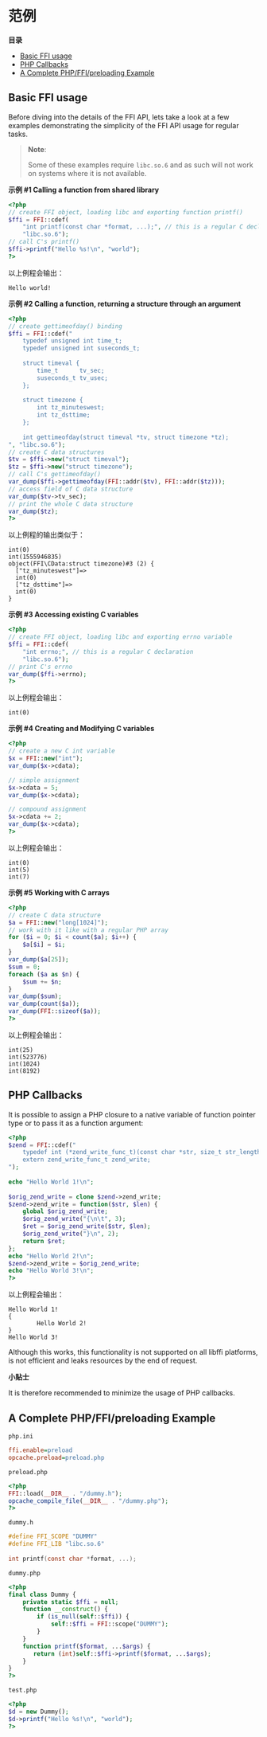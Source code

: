 范例
====

**目录**

-   [Basic FFI usage](/ffi/examples.html#Basic%20FFI%20usage)
-   [PHP Callbacks](/ffi/examples.html#PHP%20Callbacks)
-   [A Complete PHP/FFI/preloading
    Example](/ffi/examples.html#A%20Complete%20PHP/FFI/preloading%20Example)

Basic FFI usage
---------------

Before diving into the details of the FFI API, lets take a look at a few
examples demonstrating the simplicity of the FFI API usage for regular
tasks.

> **Note**:
>
> Some of these examples require `libc.so.6` and as such will not work
> on systems where it is not available.

**示例 \#1 Calling a function from shared library**

``` php
<?php
// create FFI object, loading libc and exporting function printf()
$ffi = FFI::cdef(
    "int printf(const char *format, ...);", // this is a regular C declaration
    "libc.so.6");
// call C's printf()
$ffi->printf("Hello %s!\n", "world");
?>
```

以上例程会输出：

    Hello world!

**示例 \#2 Calling a function, returning a structure through an
argument**

``` php
<?php
// create gettimeofday() binding
$ffi = FFI::cdef("
    typedef unsigned int time_t;
    typedef unsigned int suseconds_t;
 
    struct timeval {
        time_t      tv_sec;
        suseconds_t tv_usec;
    };
 
    struct timezone {
        int tz_minuteswest;
        int tz_dsttime;
    };
 
    int gettimeofday(struct timeval *tv, struct timezone *tz);    
", "libc.so.6");
// create C data structures
$tv = $ffi->new("struct timeval");
$tz = $ffi->new("struct timezone");
// call C's gettimeofday()
var_dump($ffi->gettimeofday(FFI::addr($tv), FFI::addr($tz)));
// access field of C data structure
var_dump($tv->tv_sec);
// print the whole C data structure
var_dump($tz);
?>
```

以上例程的输出类似于：

    int(0)
    int(1555946835)
    object(FFI\CData:struct timezone)#3 (2) {
      ["tz_minuteswest"]=>
      int(0)
      ["tz_dsttime"]=>
      int(0)
    }

**示例 \#3 Accessing existing C variables**

``` php
<?php
// create FFI object, loading libc and exporting errno variable
$ffi = FFI::cdef(
    "int errno;", // this is a regular C declaration
    "libc.so.6");
// print C's errno
var_dump($ffi->errno);
?>
```

以上例程会输出：

    int(0)

**示例 \#4 Creating and Modifying C variables**

``` php
<?php
// create a new C int variable
$x = FFI::new("int");
var_dump($x->cdata);

// simple assignment
$x->cdata = 5;
var_dump($x->cdata);

// compound assignment
$x->cdata += 2;
var_dump($x->cdata);
?>
```

以上例程会输出：

    int(0)
    int(5)
    int(7)

**示例 \#5 Working with C arrays**

``` php
<?php
// create C data structure
$a = FFI::new("long[1024]");
// work with it like with a regular PHP array
for ($i = 0; $i < count($a); $i++) {
    $a[$i] = $i;
}
var_dump($a[25]);
$sum = 0;
foreach ($a as $n) {
    $sum += $n;
}
var_dump($sum);
var_dump(count($a));
var_dump(FFI::sizeof($a));
?>
```

以上例程会输出：

    int(25)
    int(523776)
    int(1024)
    int(8192)

PHP Callbacks
-------------

It is possible to assign a PHP closure to a native variable of function
pointer type or to pass it as a function argument:

``` php
<?php
$zend = FFI::cdef("
    typedef int (*zend_write_func_t)(const char *str, size_t str_length);
    extern zend_write_func_t zend_write;
");
 
echo "Hello World 1!\n";
 
$orig_zend_write = clone $zend->zend_write;
$zend->zend_write = function($str, $len) {
    global $orig_zend_write;
    $orig_zend_write("{\n\t", 3);
    $ret = $orig_zend_write($str, $len);
    $orig_zend_write("}\n", 2);
    return $ret;
};
echo "Hello World 2!\n";
$zend->zend_write = $orig_zend_write;
echo "Hello World 3!\n";
?>
```

以上例程会输出：

    Hello World 1!
    {
            Hello World 2!
    }
    Hello World 3!

Although this works, this functionality is not supported on all libffi
platforms, is not efficient and leaks resources by the end of request.

**小贴士**

It is therefore recommended to minimize the usage of PHP callbacks.

A Complete PHP/FFI/preloading Example
-------------------------------------

`php.ini`

``` ini
ffi.enable=preload
opcache.preload=preload.php
```

`preload.php`

``` php
<?php
FFI::load(__DIR__ . "/dummy.h");
opcache_compile_file(__DIR__ . "/dummy.php");
?>
```

`dummy.h`

``` c
#define FFI_SCOPE "DUMMY"
#define FFI_LIB "libc.so.6"
 
int printf(const char *format, ...);
```

`dummy.php`

``` php
<?php
final class Dummy {
    private static $ffi = null;
    function __construct() {
        if (is_null(self::$ffi)) {
            self::$ffi = FFI::scope("DUMMY");
        }
    }
    function printf($format, ...$args) {
       return (int)self::$ffi->printf($format, ...$args);
    }
}
?>
```

`test.php`

``` php
<?php
$d = new Dummy();
$d->printf("Hello %s!\n", "world");
?>
```
